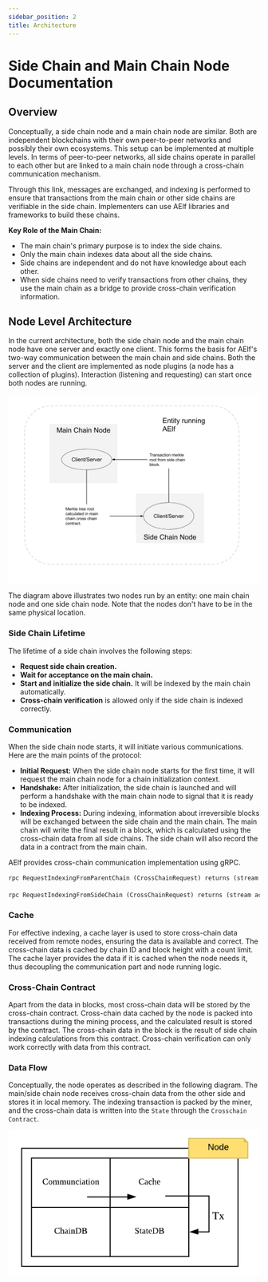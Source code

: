 ```yaml
---
sidebar_position: 2
title: Architecture
---
```


# Side Chain and Main Chain Node Documentation

## Overview

Conceptually, a side chain node and a main chain node are similar. Both are independent blockchains with their own peer-to-peer networks and possibly their own ecosystems. This setup can be implemented at multiple levels. In terms of peer-to-peer networks, all side chains operate in parallel to each other but are linked to a main chain node through a cross-chain communication mechanism.

Through this link, messages are exchanged, and indexing is performed to ensure that transactions from the main chain or other side chains are verifiable in the side chain. Implementers can use AElf libraries and frameworks to build these chains.

**Key Role of the Main Chain:**

- The main chain's primary purpose is to index the side chains.
- Only the main chain indexes data about all the side chains.
- Side chains are independent and do not have knowledge about each other.
- When side chains need to verify transactions from other chains, they use the main chain as a bridge to provide cross-chain verification information.

## Node Level Architecture

In the current architecture, both the side chain node and the main chain node have one server and exactly one client. This forms the basis for AElf's two-way communication between the main chain and side chains. Both the server and the client are implemented as node plugins (a node has a collection of plugins). Interaction (listening and requesting) can start once both nodes are running.

![Node Level Architecture](../../../../static/img/side-chain-nodes.png)

The diagram above illustrates two nodes run by an entity: one main chain node and one side chain node. Note that the nodes don't have to be in the same physical location.

### Side Chain Lifetime

The lifetime of a side chain involves the following steps:

- **Request side chain creation.**
- **Wait for acceptance on the main chain.**
- **Start and initialize the side chain.** It will be indexed by the main chain automatically.
- **Cross-chain verification** is allowed only if the side chain is indexed correctly.

### Communication

When the side chain node starts, it will initiate various communications. Here are the main points of the protocol:

- **Initial Request:** When the side chain node starts for the first time, it will request the main chain node for a chain initialization context.
- **Handshake:** After initialization, the side chain is launched and will perform a handshake with the main chain node to signal that it is ready to be indexed.
- **Indexing Process:** During indexing, information about irreversible blocks will be exchanged between the side chain and the main chain. The main chain will write the final result in a block, which is calculated using the cross-chain data from all side chains. The side chain will also record the data in a contract from the main chain.

AElf provides cross-chain communication implementation using gRPC.

```protobuf
rpc RequestIndexingFromParentChain (CrossChainRequest) returns (stream acs7.ParentChainBlockData) {}

rpc RequestIndexingFromSideChain (CrossChainRequest) returns (stream acs7.SideChainBlockData) {}
```

### Cache

For effective indexing, a cache layer is used to store cross-chain data received from remote nodes, ensuring the data is available and correct. The cross-chain data is cached by chain ID and block height with a count limit. The cache layer provides the data if it is cached when the node needs it, thus decoupling the communication part and node running logic.

### Cross-Chain Contract

Apart from the data in blocks, most cross-chain data will be stored by the cross-chain contract. Cross-chain data cached by the node is packed into transactions during the mining process, and the calculated result is stored by the contract. The cross-chain data in the block is the result of side chain indexing calculations from this contract. Cross-chain verification can only work correctly with data from this contract.

### Data Flow

Conceptually, the node operates as described in the following diagram. The main/side chain node receives cross-chain data from the other side and stores it in local memory. The indexing transaction is packed by the miner, and the cross-chain data is written into the `State` through the `Crosschain Contract`.

![Data Flow](../../../../static/img/architecture-node.png)
